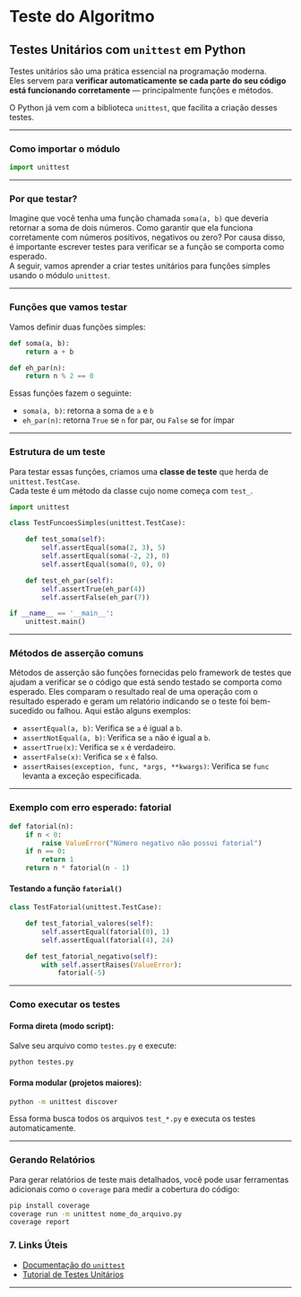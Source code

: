 # Teste do Algoritmo

## Testes Unitários com `unittest` em Python

Testes unitários são uma prática essencial na programação moderna.\
Eles servem para **verificar automaticamente se cada parte do seu código está funcionando corretamente** — principalmente funções e métodos.

O Python já vem com a biblioteca `unittest`, que facilita a criação desses testes.

***

### Como importar o módulo

```python
import unittest
```

***

### Por que testar?

Imagine que você tenha uma função chamada `soma(a, b)` que deveria retornar a soma de dois números. Como garantir que ela funciona corretamente com números positivos, negativos ou zero? Por causa disso, é importante escrever testes para verificar se a função se comporta como esperado.\
A seguir, vamos aprender a criar testes unitários para funções simples usando o módulo `unittest`.

***

### Funções que vamos testar

Vamos definir duas funções simples:

```python
def soma(a, b):
    return a + b

def eh_par(n):
    return n % 2 == 0
```

Essas funções fazem o seguinte:

* `soma(a, b)`: retorna a soma de `a` e `b`
* `eh_par(n)`: retorna `True` se `n` for par, ou `False` se for ímpar

***

### Estrutura de um teste

Para testar essas funções, criamos uma **classe de teste** que herda de `unittest.TestCase`.\
Cada teste é um método da classe cujo nome começa com `test_`.

```python
import unittest

class TestFuncoesSimples(unittest.TestCase):

    def test_soma(self):
        self.assertEqual(soma(2, 3), 5)
        self.assertEqual(soma(-2, 2), 0)
        self.assertEqual(soma(0, 0), 0)

    def test_eh_par(self):
        self.assertTrue(eh_par(4))
        self.assertFalse(eh_par(7))

if __name__ == '__main__':
    unittest.main()
```

***

### Métodos de asserção comuns

Métodos de asserção são funções fornecidas pelo framework de testes que ajudam a verificar se o código que está sendo testado se comporta como esperado. Eles comparam o resultado real de uma operação com o resultado esperado e geram um relatório indicando se o teste foi bem-sucedido ou falhou. Aqui estão alguns exemplos:

* `assertEqual(a, b)`: Verifica se `a` é igual a `b`.
* `assertNotEqual(a, b)`: Verifica se `a` não é igual a `b`.
* `assertTrue(x)`: Verifica se `x` é verdadeiro.
* `assertFalse(x)`: Verifica se `x` é falso.
* `assertRaises(exception, func, *args, **kwargs)`: Verifica se `func` levanta a exceção especificada.

***

### Exemplo com erro esperado: fatorial

```python
def fatorial(n):
    if n < 0:
        raise ValueError("Número negativo não possui fatorial")
    if n == 0:
        return 1
    return n * fatorial(n - 1)
```

#### Testando a função `fatorial()`

```python
class TestFatorial(unittest.TestCase):

    def test_fatorial_valores(self):
        self.assertEqual(fatorial(0), 1)
        self.assertEqual(fatorial(4), 24)

    def test_fatorial_negativo(self):
        with self.assertRaises(ValueError):
            fatorial(-5)
```

***

### Como executar os testes

#### Forma direta (modo script):

Salve seu arquivo como `testes.py` e execute:

```bash
python testes.py
```

#### Forma modular (projetos maiores):

```bash
python -m unittest discover
```

Essa forma busca todos os arquivos `test_*.py` e executa os testes automaticamente.

***

### Gerando Relatórios

Para gerar relatórios de teste mais detalhados, você pode usar ferramentas adicionais como o `coverage` para medir a cobertura do código:

```bash
pip install coverage
coverage run -m unittest nome_do_arquivo.py
coverage report
```

### 7. Links Úteis

* [Documentação do `unittest`](https://docs.python.org/3/library/unittest.html)
* [Tutorial de Testes Unitários](https://realpython.com/python-testing/)

***
